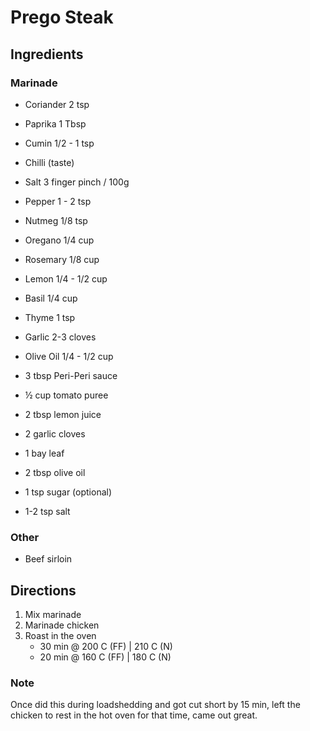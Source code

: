 # Prego Steak

## Ingredients

### Marinade

* Coriander 2 tsp
* Paprika 1 Tbsp 
* Cumin 1/2 - 1 tsp
* Chilli (taste)
* Salt  3 finger pinch / 100g
* Pepper 1 - 2 tsp
* Nutmeg    1/8 tsp
* Oregano   1/4 cup
* Rosemary  1/8 cup
* Lemon 1/4 - 1/2 cup
* Basil 1/4 cup
* Thyme 1 tsp
* Garlic 2-3 cloves
* Olive Oil     1/4 - 1/2 cup

* 3 tbsp Peri-Peri sauce
* ½ cup tomato puree
* 2 tbsp lemon juice
* 2 garlic cloves
* 1 bay leaf
* 2 tbsp olive oil
* 1 tsp sugar (optional)
* 1-2 tsp salt


### Other

* Beef sirloin

## Directions

1. Mix marinade
2. Marinade chicken
3. Roast in the oven
    * 30 min @ 200 C (FF) | 210 C (N)
    * 20 min @ 160 C (FF) | 180 C (N)

### Note
Once did this during loadshedding and got cut short by 15 min, left the chicken to rest in the hot oven for that time, came out great.


